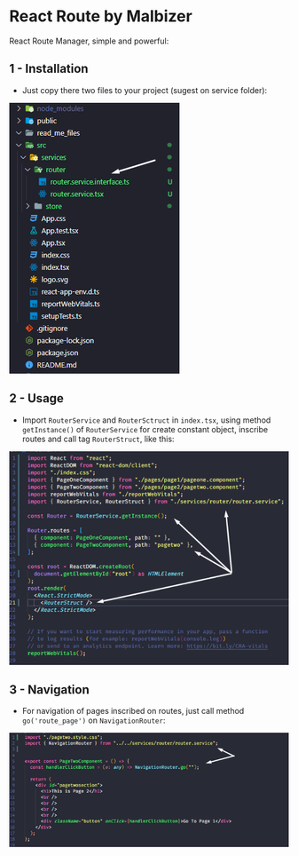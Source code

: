 
# React Route by Malbizer

React Route Manager, simple and powerful:

## 1 - Installation

* Just copy there two files to your project (sugest on service folder):

![Example](https://github.com/Souzanderson/reactroutemalbizer/blob/main/read_me_files/img1.png?raw=true)

## 2 - Usage

* Import ```RouterService``` and ```RouterSctruct``` in ```index.tsx```, using method ```getInstance()``` of ```RouterService``` for create constant object, inscribe routes and call tag ```RouterStruct```, like this:


![Example](https://github.com/Souzanderson/reactroutemalbizer/blob/main/read_me_files/img2.png?raw=true)

## 3 - Navigation

* For navigation of pages inscribed on routes, just call method ```go('route_page')``` on ```NavigationRouter```:


![Example](https://github.com/Souzanderson/reactroutemalbizer/blob/main/read_me_files/img3.png?raw=true)